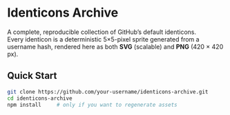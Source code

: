 # Identicons Archive

A complete, reproducible collection of GitHub’s default identicons.  
Every identicon is a deterministic 5×5-pixel sprite generated from a username hash, rendered here as both **SVG** (scalable) and **PNG** (420 × 420 px).

## Quick Start

```bash
git clone https://github.com/your-username/identicons-archive.git
cd identicons-archive
npm install     # only if you want to regenerate assets
